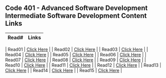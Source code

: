 ## Code 401 - Advanced Software Development Intermediate Software Development Content Links
| Read#         | Links |
| ------------- | ------------- |

| Read01  | [Click Here](https://saadoundhirat.github.io/reading-notes/Code%20401%20-%20Advanced%20Software%20Development/read-01)  |
| Read02  | [Click Here](https://saadoundhirat.github.io/reading-notes/Code%20401%20-%20Advanced%20Software%20Development/read-02) |
| Read03  | [Click Here](https://saadoundhirat.github.io/reading-notes/Code%20401%20-%20Advanced%20Software%20Development/read-03) |
| Read04  | [Click Here](https://saadoundhirat.github.io/reading-notes/Code%20401%20-%20Advanced%20Software%20Development/read-04) |
| Read05  | [Click Here](https://saadoundhirat.github.io/reading-notes/Code%20401%20-%20Advanced%20Software%20Development/read-05) |
| Read06  | [Click Here](https://saadoundhirat.github.io/reading-notes/Code%20401%20-%20Advanced%20Software%20Development/read-06) |
| Read07  | [Click Here](#) |
| Read08  | [Click Here](#) |
| Read09  | [Click Here](#) |
| Read10  | [Click Here](#) |
| Read11  | [Click Here](#) |
| Read12  | [Click Here](#) |
| Read13  | [Click Here](#) |
| Read14  | [Click Here](#) |
| Read15  | [Click Here](#) |
